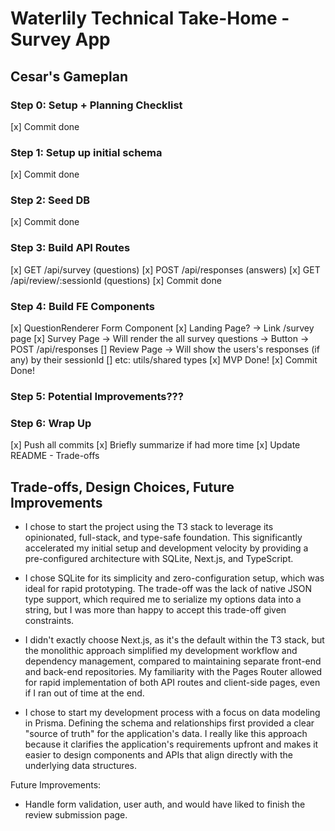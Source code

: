 # Waterlily Technical Take-Home - Survey App

## Cesar's Gameplan

### Step 0: Setup + Planning Checklist
[x] Commit done

### Step 1: Setup up initial schema
[x] Commit done

### Step 2: Seed DB
[x] Commit done

### Step 3: Build API Routes
[x] GET /api/survey (questions)
[x] POST /api/responses (answers)
[x] GET /api/review/:sessionId (questions)
[x] Commit done

### Step 4: Build FE Components
[x] QuestionRenderer Form Component
[x] Landing Page? -> Link /survey page
[x] Survey Page -> Will render the all survey questions -> Button -> POST /api/responses
[] Review Page -> Will show the users's responses (if any) by their sessionId
[] etc: utils/shared types
[x] MVP Done!
[x] Commit Done!

### Step 5: Potential Improvements???

### Step 6: Wrap Up
[x] Push all commits
[x] Briefly summarize if had more time
[x] Update README - Trade-offs

## Trade-offs, Design Choices, Future Improvements
- I chose to start the project using the T3 stack to leverage its opinionated, full-stack, and type-safe foundation. This significantly accelerated my initial setup and development velocity by providing a pre-configured architecture with SQLite, Next.js, and TypeScript.

- I chose SQLite for its simplicity and zero-configuration setup, which was ideal for rapid prototyping. The trade-off was the lack of native JSON type support, which required me to serialize my options data into a string, but I was more than happy to accept this trade-off given constraints.

- I didn't exactly choose Next.js, as it's the default within the T3 stack, but the monolithic approach simplified my development workflow and dependency management, compared to maintaining separate front-end and back-end repositories. My familiarity with the Pages Router allowed for rapid implementation of both API routes and client-side pages, even if I ran out of time at the end.

- I chose to start my development process with a focus on data modeling in Prisma. Defining the schema and relationships first provided a clear "source of truth" for the application's data. I really like this approach because it clarifies the application's requirements upfront and makes it easier to design components and APIs that align directly with the underlying data structures.

Future Improvements: 
- Handle form validation, user auth, and would have liked to finish the review submission page.
